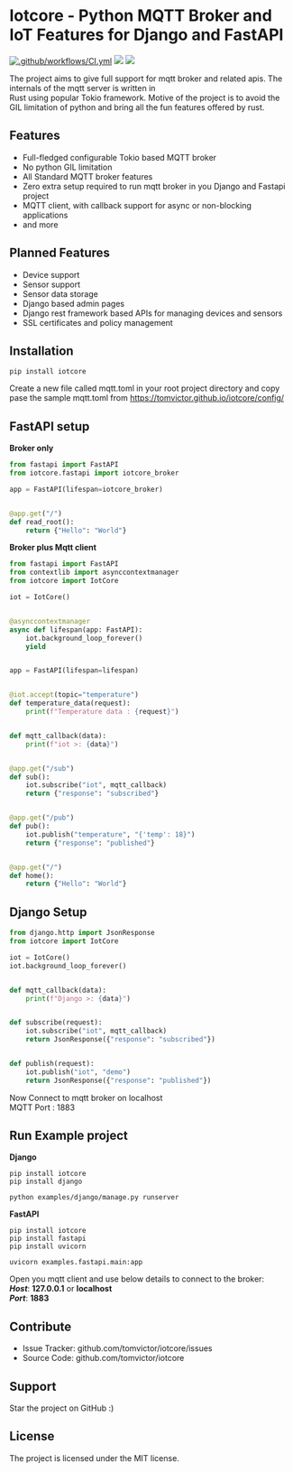 # Iotcore - Python MQTT Broker and IoT Features for Django and FastAPI

[![.github/workflows/CI.yml](https://github.com/tomvictor/iotcore/actions/workflows/CI.yml/badge.svg)](https://github.com/tomvictor/iotcore/actions/workflows/CI.yml)
[![](https://img.shields.io/pypi/v/iotcore?color=%2334D058&label=pypi%20package)](https://pypi.org/project/iotcore)
[![](https://img.shields.io/pypi/pyversions/fastapi.svg?color=%2334D058)](https://pypi.org/project/iotcore)

The project aims to give full support for mqtt broker and related apis. The internals of the mqtt server is  written in  
Rust using popular Tokio framework. Motive of the project is to avoid the GIL limitation of python and bring all the  fun features offered by rust.

## Features

* Full-fledged configurable Tokio based MQTT broker
* No python GIL limitation
* All Standard MQTT broker features
* Zero extra setup required to run mqtt broker in you Django and Fastapi project
* MQTT client, with callback support for async or non-blocking applications
* and more

## Planned Features

* Device support
* Sensor support
* Sensor data storage
* Django based admin pages
* Django rest framework based APIs for managing devices and sensors
* SSL certificates and policy management

## Installation

```
pip install iotcore
```

Create a new file called mqtt.toml in your root project directory and copy pase the sample mqtt.toml from
https://tomvictor.github.io/iotcore/config/


## FastAPI setup

**Broker only**

```python
from fastapi import FastAPI
from iotcore.fastapi import iotcore_broker

app = FastAPI(lifespan=iotcore_broker)


@app.get("/")
def read_root():
    return {"Hello": "World"}

```

**Broker plus Mqtt client**

```python
from fastapi import FastAPI
from contextlib import asynccontextmanager
from iotcore import IotCore

iot = IotCore()


@asynccontextmanager
async def lifespan(app: FastAPI):
    iot.background_loop_forever()
    yield


app = FastAPI(lifespan=lifespan)


@iot.accept(topic="temperature")
def temperature_data(request):
    print(f"Temperature data : {request}")


def mqtt_callback(data):
    print(f"iot >: {data}")


@app.get("/sub")
def sub():
    iot.subscribe("iot", mqtt_callback)
    return {"response": "subscribed"}


@app.get("/pub")
def pub():
    iot.publish("temperature", "{'temp': 18}")
    return {"response": "published"}


@app.get("/")
def home():
    return {"Hello": "World"}

```


## Django Setup

```python
from django.http import JsonResponse
from iotcore import IotCore

iot = IotCore()
iot.background_loop_forever()


def mqtt_callback(data):
    print(f"Django >: {data}")


def subscribe(request):
    iot.subscribe("iot", mqtt_callback)
    return JsonResponse({"response": "subscribed"})


def publish(request):
    iot.publish("iot", "demo")
    return JsonResponse({"response": "published"})
```

Now Connect to mqtt broker on localhost  
MQTT Port : 1883

## Run Example project


**Django**

```shell
pip install iotcore
pip install django

python examples/django/manage.py runserver
```

**FastAPI**

```shell
pip install iotcore
pip install fastapi
pip install uvicorn

uvicorn examples.fastapi.main:app
```

Open you mqtt client and use below details to connect to the broker:  
**_Host_**: **127.0.0.1** or  **localhost**  
**_Port_**: **1883**

## Contribute

- Issue Tracker: github.com/tomvictor/iotcore/issues
- Source Code: github.com/tomvictor/iotcore

## Support

Star the project on GitHub :)

## License

The project is licensed under the MIT license.
